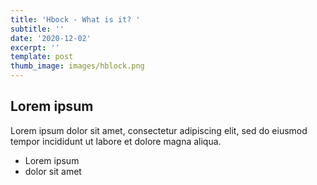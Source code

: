 ```yaml
---
title: 'Hbock - What is it? '
subtitle: ''
date: '2020-12-02'
excerpt: ''
template: post
thumb_image: images/hblock.png
---
```

## Lorem ipsum
Lorem ipsum dolor sit amet, consectetur adipiscing elit, sed do eiusmod tempor incididunt ut labore et dolore magna aliqua.
- Lorem ipsum
- dolor sit amet